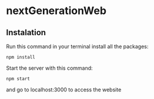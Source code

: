 # nextGenerationWeb

## Instalation
Run this command in your terminal install all the packages:
```
npm install
```

Start the server with this command:
```
npm start
```
and go to localhost:3000 to access the website

